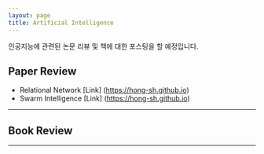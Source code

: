 ```yaml
---
layout: page
title: Artificial Intelligence
---
```


<p class="message">
  인공지능에 관련된 논문 리뷰 및 책에 대한 포스팅을 할 예정입니다.
</p>

## Paper Review

 * Relational Network [Link] (https://hong-sh.github.io)
 * Swarm Intelligence [Link] (https://hong-sh.github.io) 

 ------------------------------------------------------------------------------------------------

## Book Review



 ------------------------------------------------------------------------------------------------
